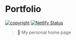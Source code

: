 # Portfolio

[![copyright](https://img.shields.io/badge/Designed%20by-github.com%2Fspencerwooo-black?logo=github&style=for-the-badge&labelColor=24292e)](https://github.com/spencerwooo/portfolio)
[![Netlify Status](https://api.netlify.com/api/v1/badges/6fed46b6-432f-443a-8444-3842f0e7f79b/deploy-status)](https://app.netlify.com/sites/yidajiabei-portfolio/deploys)

> 🍌 My personal home page
